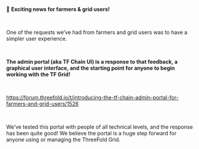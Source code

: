 🚨 **Exciting news for farmers & grid users!**

<br/>

One of the requests we’ve had from farmers and grid users was to have a simpler user experience.

<br/>

**The admin portal (aka TF Chain UI) is a response to that feedback, a graphical user interface, and the starting point for anyone to begin working with the TF Grid!**

<br/>

https://forum.threefold.io/t/introducing-the-tf-chain-admin-portal-for-farmers-and-grid-users/1526

<br>

We’ve tested this portal with people of all technical levels, and the response has been quite good! We believe the portal is a huge step forward for anyone using or managing the ThreeFold Grid.
